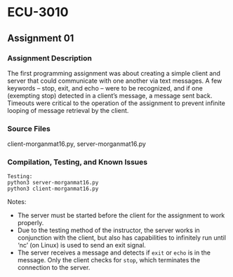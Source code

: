 # ECU-3010

## Assignment 01
### Assignment Description
The first programming assignment was about creating a simple client and server that could communicate with one another via text messages. A few keywords – stop, exit, and echo – were to be recognized, and if one (exempting stop) detected in a client’s message, a message sent back. Timeouts were critical to the operation of the assignment to prevent infinite looping of message retrieval by the client.
### Source Files
client-morganmat16.py, server-morganmat16.py
### Compilation, Testing, and Known Issues
```
Testing:
python3 server-morganmat16.py
python3 client-morganmat16.py
```
Notes:
- The server must be started before the client for the assignment to work properly.
- Due to the testing method of the instructor, the server works in conjunction with the client, but also has capabilities to infinitely run until ‘nc’ (on Linux) is used to send an exit signal.
- The server receives a message and detects if `exit` or `echo` is in the message. Only the client checks for `stop`, which terminates the connection to the server.
